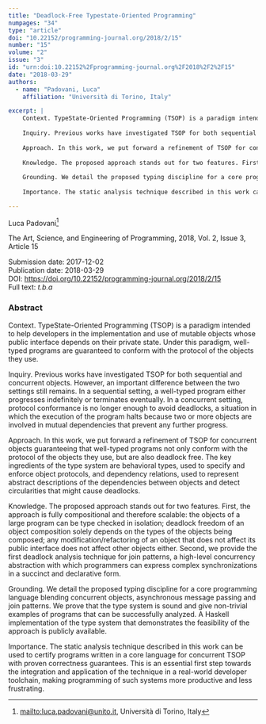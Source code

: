 ```yaml
---
title: "Deadlock-Free Typestate-Oriented Programming"
numpages: "34"
type: "article"
doi: "10.22152/programming-journal.org/2018/2/15"
number: "15"
volume: "2"
issue: "3"
id: "urn:doi:10.22152%2Fprogramming-journal.org%2F2018%2F2%2F15"
date: "2018-03-29"
authors: 
  - name: "Padovani, Luca"
    affiliation: "Università di Torino, Italy"

excerpt: |
    Context. TypeState-Oriented Programming (TSOP) is a paradigm intended to help developers in the implementation and use of mutable objects whose public interface depends on their private state. Under this paradigm, well-typed programs are guaranteed to conform with the protocol of the objects they use.
    
    Inquiry. Previous works have investigated TSOP for both sequential and concurrent objects. However, an important difference between the two settings still remains. In a sequential setting, a well-typed program either progresses indefinitely or terminates eventually. In a concurrent setting, protocol conformance is no longer enough to avoid deadlocks, a situation in which the execution of the program halts because two or more objects are involved in mutual dependencies that prevent any further progress.
    
    Approach. In this work, we put forward a refinement of TSOP for concurrent objects guaranteeing that well-typed programs not only conform with the protocol of the objects they use, but are also deadlock free. The key ingredients of the type system are behavioral types, used to specify and enforce object protocols, and dependency relations, used to represent abstract descriptions of the dependencies between objects and detect circularities that might cause deadlocks.
    
    Knowledge. The proposed approach stands out for two features. First, the approach is fully compositional and therefore scalable: the objects of a large program can be type checked in isolation; deadlock freedom of an object composition solely depends on the types of the objects being composed; any modification/refactoring of an object that does not affect its public interface does not affect other objects either. Second, we provide the first deadlock analysis technique for join patterns, a high-level concurrency abstraction with which programmers can express complex synchronizations in a succinct and declarative form.
    
    Grounding. We detail the proposed typing discipline for a core programming language blending concurrent objects, asynchronous message passing and join patterns. We prove that the type system is sound and give non-trivial examples of programs that can be successfully analyzed. A Haskell implementation of the type system that demonstrates the feasibility of the approach is publicly available.
    
    Importance. The static analysis technique described in this work can be used to certify programs written in a core language for concurrent TSOP with proven correctness guarantees. This is an essential first step towards the integration and application of the technique in a real-world developer toolchain, making programming of such systems more productive and less frustrating.

---
```

Luca Padovani[^1]

The Art, Science, and Engineering of Programming, 2018, Vol. 2, Issue 3, Article 15

Submission date: 2017-12-02  
Publication date: 2018-03-29  
DOI: <https://doi.org/10.22152/programming-journal.org/2018/2/15>  
Full text: *t.b.a*  


### Abstract
Context. TypeState-Oriented Programming (TSOP) is a paradigm intended to help developers in the implementation and use of mutable objects whose public interface depends on their private state. Under this paradigm, well-typed programs are guaranteed to conform with the protocol of the objects they use.

Inquiry. Previous works have investigated TSOP for both sequential and concurrent objects. However, an important difference between the two settings still remains. In a sequential setting, a well-typed program either progresses indefinitely or terminates eventually. In a concurrent setting, protocol conformance is no longer enough to avoid deadlocks, a situation in which the execution of the program halts because two or more objects are involved in mutual dependencies that prevent any further progress.

Approach. In this work, we put forward a refinement of TSOP for concurrent objects guaranteeing that well-typed programs not only conform with the protocol of the objects they use, but are also deadlock free. The key ingredients of the type system are behavioral types, used to specify and enforce object protocols, and dependency relations, used to represent abstract descriptions of the dependencies between objects and detect circularities that might cause deadlocks.

Knowledge. The proposed approach stands out for two features. First, the approach is fully compositional and therefore scalable: the objects of a large program can be type checked in isolation; deadlock freedom of an object composition solely depends on the types of the objects being composed; any modification/refactoring of an object that does not affect its public interface does not affect other objects either. Second, we provide the first deadlock analysis technique for join patterns, a high-level concurrency abstraction with which programmers can express complex synchronizations in a succinct and declarative form.

Grounding. We detail the proposed typing discipline for a core programming language blending concurrent objects, asynchronous message passing and join patterns. We prove that the type system is sound and give non-trivial examples of programs that can be successfully analyzed. A Haskell implementation of the type system that demonstrates the feasibility of the approach is publicly available.

Importance. The static analysis technique described in this work can be used to certify programs written in a core language for concurrent TSOP with proven correctness guarantees. This is an essential first step towards the integration and application of the technique in a real-world developer toolchain, making programming of such systems more productive and less frustrating.


[^1]: <mailto:luca.padovani@unito.it>, Università di Torino, Italy
